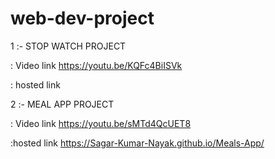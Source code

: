 # web-dev-project

1 :- STOP WATCH PROJECT

: Video link 
https://youtu.be/KQFc4BiISVk

: hosted link


2 :- MEAL APP PROJECT

: Video link
https://youtu.be/sMTd4QcUET8

:hosted link
https://Sagar-Kumar-Nayak.github.io/Meals-App/

